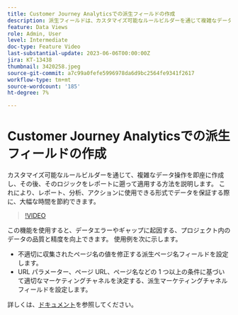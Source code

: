 ```yaml
---
title: Customer Journey Analyticsでの派生フィールドの作成
description: 派生フィールドは、カスタマイズ可能なルールビルダーを通じて複雑なデータ操作をその場で作成し、ロジックをレポートに遡って適用できる強力な機能で、レポート、分析、操作に役立つ形式でデータを保存するのに大きな時間を節約できます。
feature: Data Views
role: Admin, User
level: Intermediate
doc-type: Feature Video
last-substantial-update: 2023-06-06T00:00:00Z
jira: KT-13438
thumbnail: 3420258.jpeg
source-git-commit: a7c99a0fefe5996978da6d9bc2564fe9341f2617
workflow-type: tm+mt
source-wordcount: '185'
ht-degree: 7%

---
```



# Customer Journey Analyticsでの派生フィールドの作成

カスタマイズ可能なルールビルダーを通じて、複雑なデータ操作を即座に作成し、その後、そのロジックをレポートに遡って適用する方法を説明します。 これにより、レポート、分析、アクションに使用できる形式でデータを保証する際に、大幅な時間を節約できます。

>[!VIDEO](https://video.tv.adobe.com/v/3420258/?learn=on)

この機能を使用すると、データエラーやギャップに起因する、プロジェクト内のデータの品質と精度を向上できます。
使用例を次に示します。

* 不適切に収集されたページ名の値を修正する派生ページ名フィールドを設定します。
* URL パラメーター、ページ URL、ページ名などの 1 つ以上の条件に基づいて適切なマーケティングチャネルを決定する、派生マーケティングチャネルフィールドを設定します。

詳しくは、[ドキュメント](https://experienceleague.adobe.com/docs/analytics-platform/using/cja-dataviews/derived-fields.html?lang=ja)を参照してください。
